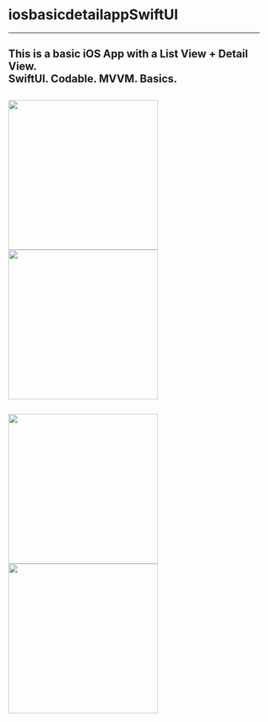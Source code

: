 # iosbasicdetailappSwiftUI
--- 
This is a basic iOS App with a List View + Detail View. <br>
SwiftUI. Codable. MVVM. Basics.
----
<img src="https://user-images.githubusercontent.com/46975867/96376906-4e88ea00-119f-11eb-8b6d-239d10393759.png" width="300"><img src="https://user-images.githubusercontent.com/46975867/96376909-53e63480-119f-11eb-847c-b7c4c5e542b7.png" width="300">
----
<img src="https://user-images.githubusercontent.com/46975867/96376910-55176180-119f-11eb-81f7-6d62b7e58581.png" width="300"><img src="https://user-images.githubusercontent.com/46975867/96376913-56e12500-119f-11eb-9831-e607f5a9a8da.png" width="300">
----
